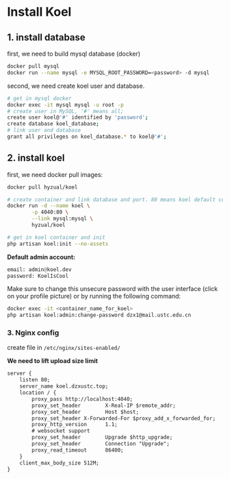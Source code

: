 # Install Koel

## 1. install database

first, we need to build mysql database (docker)

```bash
docker pull mysql
docker run --name mysql -e MYSQL_ROOT_PASSWORD=<password> -d mysql
```

second, we need create koel user and database.

```bash
# get in mysql docker 
docker exec -it mysql mysql -u root -p
# create user in MySQL, '#' means all;
create user koel@'#' identified by 'password';
create database koel_database;
# link user and database
grant all privileges on koel_database.* to koel@'#';
```

## 2. install koel

first, we need docker pull images:

```bash
docker pull hyzual/koel

# create container and link database and port. 80 means koel default container port, 4040 means host port;
docker run -d --name koel \
        -p 4040:80 \
        --link mysql:mysql \
        hyzual/koel

# get in koel container and init
php artisan koel:init --no-assets
```

**Default admin account:**
```python
email: admin@koel.dev
password: KoelIsCool
```

Make sure to change this unsecure password with the user interface (click on your profile picture) or by running the following command:

```bash
docker exec -it <container_name_for_koel> 
php artisan koel:admin:change-password dzx1@mail.ustc.edu.cn
```

### 3. Nginx config

create file in `/etc/nginx/sites-enabled/`

**We need to lift upload size limit**
```markdown
server {
    listen 80;
    server_name koel.dzxustc.top;
    location / {
        proxy_pass http://localhost:4040;
        proxy_set_header        X-Real-IP $remote_addr;
        proxy_set_header        Host $host;
        proxy_set_header X-Forwarded-For $proxy_add_x_forwarded_for;
        proxy_http_version      1.1;
        # websocket support
        proxy_set_header        Upgrade $http_upgrade;
        proxy_set_header        Connection "Upgrade";
        proxy_read_timeout      86400;
    }
    client_max_body_size 512M;
}
```





